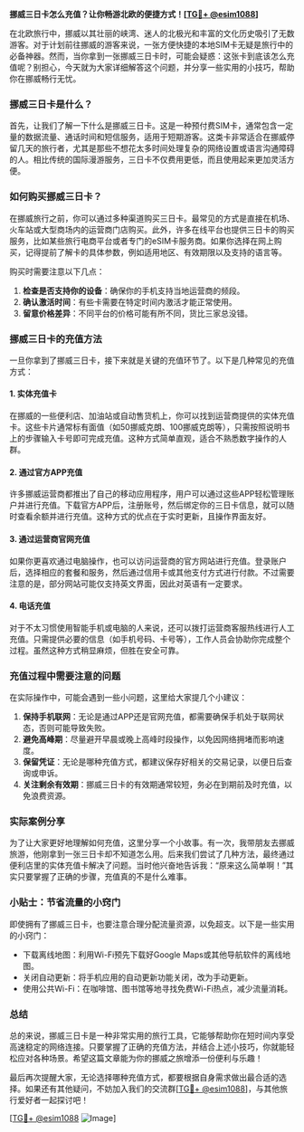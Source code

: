 **挪威三日卡怎么充值？让你畅游北欧的便捷方式！[[TG💪+ @esim1088](https://t.me/s/esim1088)]**

在北欧旅行中，挪威以其壮丽的峡湾、迷人的北极光和丰富的文化历史吸引了无数游客。对于计划前往挪威的游客来说，一张方便快捷的本地SIM卡无疑是旅行中的必备神器。然而，当你拿到一张挪威三日卡时，可能会疑惑：这张卡到底该怎么充值呢？别担心，今天就为大家详细解答这个问题，并分享一些实用的小技巧，帮助你在挪威畅行无忧。

### 挪威三日卡是什么？

首先，让我们了解一下什么是挪威三日卡。这是一种预付费SIM卡，通常包含一定量的数据流量、通话时间和短信服务，适用于短期游客。这类卡非常适合在挪威停留几天的旅行者，尤其是那些不想花太多时间处理复杂的网络设置或语言沟通障碍的人。相比传统的国际漫游服务，三日卡不仅费用更低，而且使用起来更加灵活方便。

### 如何购买挪威三日卡？

在挪威旅行之前，你可以通过多种渠道购买三日卡。最常见的方式是直接在机场、火车站或大型商场内的运营商门店购买。此外，许多在线平台也提供三日卡的购买服务，比如某些旅行电商平台或者专门的eSIM卡服务商。如果你选择在网上购买，记得提前了解卡的具体参数，例如适用地区、有效期限以及支持的语言等。

购买时需要注意以下几点：
1. **检查是否支持你的设备**：确保你的手机支持当地运营商的频段。
2. **确认激活时间**：有些卡需要在特定时间内激活才能正常使用。
3. **留意价格差异**：不同平台的价格可能有所不同，货比三家总没错。

### 挪威三日卡的充值方法

一旦你拿到了挪威三日卡，接下来就是关键的充值环节了。以下是几种常见的充值方式：

#### 1. **实体充值卡**
   在挪威的一些便利店、加油站或自动售货机上，你可以找到运营商提供的实体充值卡。这些卡片通常标有面值（如50挪威克朗、100挪威克朗等），只需按照说明书上的步骤输入卡号即可完成充值。这种方式简单直观，适合不熟悉数字操作的人群。

#### 2. **通过官方APP充值**
   许多挪威运营商都推出了自己的移动应用程序，用户可以通过这些APP轻松管理账户并进行充值。下载官方APP后，注册账号，然后绑定你的三日卡信息，就可以随时查看余额并进行充值。这种方式的优点在于实时更新，且操作界面友好。

#### 3. **通过运营商官网充值**
   如果你更喜欢通过电脑操作，也可以访问运营商的官方网站进行充值。登录账户后，选择相应的套餐和服务，然后通过信用卡或其他支付方式进行付款。不过需要注意的是，部分网站可能仅支持英文界面，因此对英语有一定要求。

#### 4. **电话充值**
   对于不太习惯使用智能手机或电脑的人来说，还可以拨打运营商客服热线进行人工充值。只需提供必要的信息（如手机号码、卡号等），工作人员会协助你完成整个过程。虽然这种方式稍显麻烦，但胜在安全可靠。

### 充值过程中需要注意的问题

在实际操作中，可能会遇到一些小问题，这里给大家提几个小建议：

1. **保持手机联网**：无论是通过APP还是官网充值，都需要确保手机处于联网状态，否则可能导致失败。
2. **避免高峰期**：尽量避开早晨或晚上高峰时段操作，以免因网络拥堵而影响速度。
3. **保留凭证**：无论是哪种充值方式，都建议保存好相关的交易记录，以便日后查询或申诉。
4. **关注剩余有效期**：挪威三日卡的有效期通常较短，务必在到期前及时充值，以免浪费资源。

### 实际案例分享

为了让大家更好地理解如何充值，这里分享一个小故事。有一次，我带朋友去挪威旅游，他刚拿到一张三日卡却不知道怎么用。后来我们尝试了几种方法，最终通过便利店里的实体充值卡解决了问题。当时他兴奋地告诉我：“原来这么简单啊！”其实只要掌握了正确的步骤，充值真的不是什么难事。

### 小贴士：节省流量的小窍门

即使拥有了挪威三日卡，也要注意合理分配流量资源，以免超支。以下是一些实用的小窍门：
- 下载离线地图：利用Wi-Fi预先下载好Google Maps或其他导航软件的离线地图。
- 关闭自动更新：将手机应用的自动更新功能关闭，改为手动更新。
- 使用公共Wi-Fi：在咖啡馆、图书馆等地寻找免费Wi-Fi热点，减少流量消耗。

### 总结

总的来说，挪威三日卡是一种非常实用的旅行工具，它能够帮助你在短时间内享受高速稳定的网络连接。只要掌握了正确的充值方法，并结合上述小技巧，你就能轻松应对各种场景。希望这篇文章能为你的挪威之旅增添一份便利与乐趣！

最后再次提醒大家，无论选择哪种充值方式，都要根据自身需求做出最合适的选择。如果还有其他疑问，不妨加入我们的交流群[[TG💪+ @esim1088](https://t.me/s/esim1088)]，与其他旅行爱好者一起探讨吧！

[[TG💪+ @esim1088](https://t.me/s/esim1088) ![Image](https://i.postimg.cc/4NQfJmqS/Snipaste-2025-05-13-00-14-12.png)]